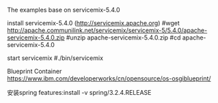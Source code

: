 The examples base on servicemix-5.4.0 

install servicemix-5.4.0 (http://servicemix.apache.org)
#wget http://apache.communilink.net/servicemix/servicemix-5/5.4.0/apache-servicemix-5.4.0.zip
#unzip apache-servicemix-5.4.0.zip
#cd apache-servicemix-5.4.0

start servicemix
#./bin/servicemix


Blueprint Container
https://www.ibm.com/developerworks/cn/opensource/os-osgiblueprint/


安装spring
features:install -v spring/3.2.4.RELEASE